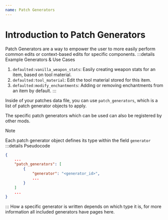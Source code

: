 ```yaml
---
name: Patch Generators
---
```


# Introduction to Patch Generators

Patch Generators are a way to empower the user to more easily perform common edits or context-based edits for specific components.
:::details Example Generators & Use Cases
1. `defaulted:vanilla_weapon_stats`: Easily creating weapon stats for an item, based on tool material.
2. `defaulted:tool_material`: Edit the tool material stored for this item.
3. `defaulted:modify_enchantments`: Adding or removing enchantments from an item by default.
:::

Inside of your patches data file, you can use `patch_generators`, which is a list of patch generator objects to apply.

The specific patch generators which can be used can also be registered by other mods.
> [!NOTE]
> Each patch generator object defines its type within the field `generator`
:::details Pseudocode 
```json
{
    ...
    "patch_generators": [
        {
            "generator": "<generator_id>",
            ...
        }
    ]
    ...
}
```
:::
How a specific generator is written depends on which type it is, for more information all included generators have pages here.